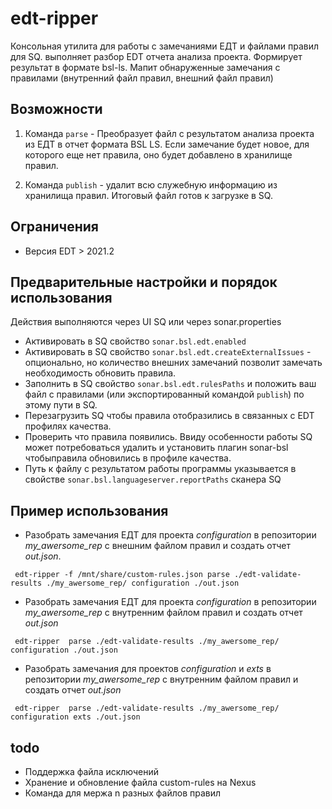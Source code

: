 # edt-ripper

Консольная утилита для работы с замечаниями ЕДТ и файлами правил для SQ. выполняет разбор EDT отчета анализа проекта. Формирует результат в формате bsl-ls.
Мапит обнаруженные замечания с правилами (внутренний файл правил, внешний файл правил)

## Возможности

 1. Команда `parse` - Преобразует файл с результатом анализа проекта из ЕДТ в отчет формата BSL LS. Если замечание будет новое, для которого еще нет правила, оно будет добавлено в хранилище правил.

 2. Команда `publish` - удалит всю служебную информацию из хранилища правил. Итоговый файл готов к загрузке в SQ.

## Ограничения

+ Версия EDT > 2021.2

## Предварительные настройки и порядок использования

Действия выполняются через UI SQ или через sonar.properties

+ Активировать в SQ свойство `sonar.bsl.edt.enabled`
+ Активировать в SQ свойство `sonar.bsl.edt.createExternalIssues` - опционально, но количество внешних замечаний позволит замечать необходимость обновить правила.
+ Заполнить в SQ свойство `sonar.bsl.edt.rulesPaths` и положить ваш файл с правилами (или экспортированный командой `publish`) по этому пути в SQ.
+ Перезагрузить SQ чтобы правила отобразились в связанных с EDT профилях качества.
+ Проверить что правила появились. Ввиду особенности работы SQ может потребоваться удалить и установить плагин sonar-bsl чтобыправила обновились в профиле качества.
+ Путь к файлу с результатом работы программы указывается в свойстве `sonar.bsl.languageserver.reportPaths` сканера SQ

## Пример использования

+ Разобрать замечания ЕДТ для проекта *configuration* в репозитории *my_awersome_rep*  с внешним файлом правил и создать отчет *out.json*.

```shell
 edt-ripper -f /mnt/share/custom-rules.json parse ./edt-validate-results ./my_awersome_rep/ configuration ./out.json
```

+ Разобрать замечания ЕДТ для проекта *configuration* в репозитории *my_awersome_rep* с внутренним файлом правил и создать отчет *out.json*

```shell
 edt-ripper  parse ./edt-validate-results ./my_awersome_rep/ configuration ./out.json
```

+ Разобрать замечания для проектов  *configuration* и *exts* в репозитории *my_awersome_rep* с внутренним файлом правил и создать отчет *out.json*

```shell
 edt-ripper  parse ./edt-validate-results ./my_awersome_rep/ configuration exts ./out.json
```

## todo

+ Поддержка файла исключений
+ Хранение и обновление файла custom-rules на Nexus
+ Команда для мержа n разных файлов правил
